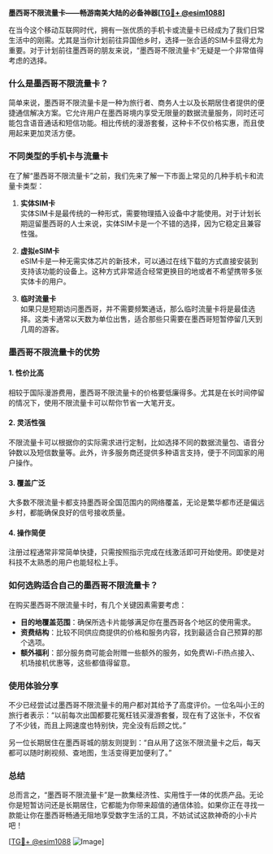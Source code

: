 **墨西哥不限流量卡——畅游南美大陆的必备神器[[TG💪+ @esim1088](https://t.me/s/esim1088)]**

在当今这个移动互联网时代，拥有一张优质的手机卡或流量卡已经成为了我们日常生活中的刚需。尤其是当你计划前往异国他乡时，选择一张合适的SIM卡显得尤为重要。对于计划前往墨西哥的朋友来说，“墨西哥不限流量卡”无疑是一个非常值得考虑的选择。

### 什么是墨西哥不限流量卡？

简单来说，墨西哥不限流量卡是一种为旅行者、商务人士以及长期居住者提供的便捷通信解决方案。它允许用户在墨西哥境内享受无限量的数据流量服务，同时还可能包含语音通话和短信功能。相比传统的漫游套餐，这种卡不仅价格实惠，而且使用起来更加灵活方便。

### 不同类型的手机卡与流量卡

在了解“墨西哥不限流量卡”之前，我们先来了解一下市面上常见的几种手机卡和流量卡类型：

1. **实体SIM卡**  
   实体SIM卡是最传统的一种形式，需要物理插入设备中才能使用。对于计划长期逗留墨西哥的人士来说，实体SIM卡是一个不错的选择，因为它稳定且兼容性强。

2. **虚拟eSIM卡**  
   eSIM卡是一种无需实体芯片的新技术，可以通过在线下载的方式直接安装到支持该功能的设备上。这种方式非常适合经常更换目的地或者不希望携带多张实体卡的用户。

3. **临时流量卡**  
   如果只是短期访问墨西哥，并不需要频繁通话，那么临时流量卡将是最佳选择。这类卡通常以天数为单位出售，适合那些只需要在墨西哥短暂停留几天到几周的游客。

### 墨西哥不限流量卡的优势

#### 1. **性价比高**
   相较于国际漫游费用，墨西哥不限流量卡的价格要低廉得多。尤其是在长时间停留的情况下，使用不限流量卡可以帮你节省一大笔开支。

#### 2. **灵活性强**
   不限流量卡可以根据你的实际需求进行定制，比如选择不同的数据流量包、语音分钟数以及短信数量等。此外，许多服务商还提供多种语言支持，便于不同国家的用户操作。

#### 3. **覆盖广泛**
   大多数不限流量卡都支持墨西哥全国范围内的网络覆盖，无论是繁华都市还是偏远乡村，都能确保良好的信号接收质量。

#### 4. **操作简便**
   注册过程通常非常简单快捷，只需按照指示完成在线激活即可开始使用。即使是对科技不太熟悉的用户也能轻松上手。

### 如何选购适合自己的墨西哥不限流量卡？

在购买墨西哥不限流量卡时，有几个关键因素需要考虑：

- **目的地覆盖范围**：确保所选卡片能够满足你在墨西哥各个地区的使用需求。
- **资费结构**：比较不同供应商提供的价格和服务内容，找到最适合自己预算的那个选项。
- **额外福利**：部分服务商可能会附赠一些额外的服务，如免费Wi-Fi热点接入、机场接机优惠等，这些都值得留意。

### 使用体验分享

不少已经尝试过墨西哥不限流量卡的用户都对其给予了高度评价。一位名叫小王的旅行者表示：“以前每次出国都要花冤枉钱买漫游套餐，现在有了这张卡，不仅省了不少钱，而且上网速度也特别快，完全没有后顾之忧。”

另一位长期居住在墨西哥城的朋友则提到：“自从用了这张不限流量卡之后，每天都可以随时刷视频、查地图，生活变得更加便利了。”

### 总结

总而言之，“墨西哥不限流量卡”是一款集经济性、实用性于一体的优质产品。无论你是短暂访问还是长期居住，它都能为你带来超值的通信体验。如果你正在寻找一款能让你在墨西哥畅通无阻地享受数字生活的工具，不妨试试这款神奇的小卡片吧！

[[TG💪+ @esim1088](https://t.me/s/esim1088) ![Image](https://i.postimg.cc/4NQfJmqS/Snipaste-2025-05-13-00-14-12.png)]